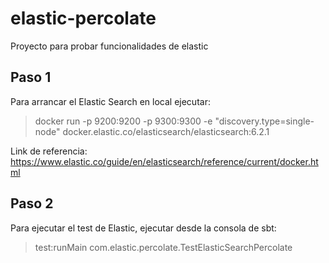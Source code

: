 # elastic-percolate
Proyecto para probar funcionalidades de elastic


## Paso 1
Para arrancar el Elastic Search en local ejecutar:
> docker run -p 9200:9200 -p 9300:9300 -e "discovery.type=single-node" docker.elastic.co/elasticsearch/elasticsearch:6.2.1

Link de referencia:
https://www.elastic.co/guide/en/elasticsearch/reference/current/docker.html


## Paso 2
Para ejecutar el test de Elastic, ejecutar desde la consola de sbt:

> test:runMain com.elastic.percolate.TestElasticSearchPercolate
